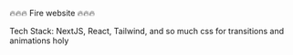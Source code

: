 🔥🔥🔥 Fire website 🔥🔥🔥

Tech Stack: NextJS, React, Tailwind, and so much css for transitions and animations holy
